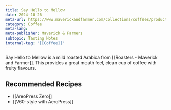 ```yaml
---
title: Say Hello to Mellow
date: 2024-10-26
meta-url: https://www.maverickandfarmer.com/collections/coffees/products/say-hello-to-mellow
category: Coffee
meta-lang: 
meta-publisher: Maverick & Farmers
subtopic: Tasting Notes
internal-tag: "[[Coffee]]"
---
```


Say Hello to Mellow is a mild roasted Arabica from [[Roasters - Maverick and Farmer]]. This provides a great mouth feel, clean cup of coffee with fruity flavours. 

## Recommended Recipes
- [[AreoPress Zero]]
- [[V60-style with AeroPress]]
